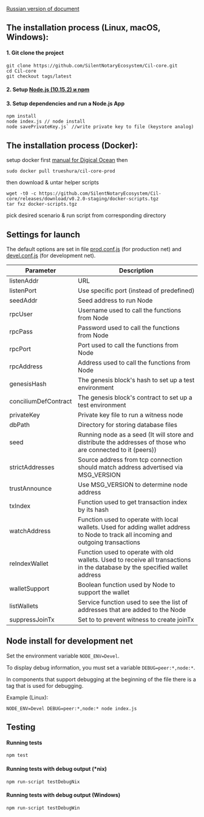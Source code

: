 [Russian version of document](README.rus.md)

## The installation process (Linux, macOS, Windows):

#### 1. Git clone the project

```
git clone https://github.com/SilentNotaryEcosystem/Cil-core.git
cd Cil-core
git checkout tags/latest
```

#### 2. Setup [Node.js (10.15.2) и npm](https://nodejs.org/dist/v10.15.2/node-v10.15.2.pkg)

#### 3. Setup dependencies and run a Node.js App

```
npm install
node index.js // node install
node savePrivateKey.js` //write private key to file (keystore analog)
```

## The installation process (Docker):

setup docker first [manual for Digical Ocean](https://www.digitalocean.com/community/tutorials/how-to-install-and-use-docker-on-ubuntu-18-04)
then

```
sudo docker pull trueshura/cil-core-prod
```

then download & untar helper scripts

```$xslt
wget -t0 -c https://github.com/SilentNotaryEcosystem/Cil-core/releases/download/v0.2.0-staging/docker-scripts.tgz
tar fxz docker-scripts.tgz
```

pick desired scenario & run script from corresponding directory

## Settings for launch

The default options are set in file [prod.conf.js](https://github.com/SilentNotaryEcosystem/Cil-core/blob/devel/config/prod.conf.js) (for production net) and [devel.conf.js](https://github.com/SilentNotaryEcosystem/Cil-core/blob/devel/config/devel.conf.js) (for development net).

| Parameter            | Description                                                                                                                         |
| -------------------- | ----------------------------------------------------------------------------------------------------------------------------------- |
| listenAddr           | URL                                                                                                                                 |
| listenPort           | Use specific port (instead of predefined)                                                                                           |
| seedAddr             | Seed address to run Node                                                                                                            |
| rpcUser              | Username used to call the functions from Node                                                                                       |
| rpcPass              | Password used to call the functions from Node                                                                                       |
| rpcPort              | Port used to call the functions from Node                                                                                           |
| rpcAddress           | Address used to call the functions from Node                                                                                        |
| genesisHash          | The genesis block's hash to set up a test environment                                                                               |
| conciliumDefContract | The genesis block's contract to set up a test environment                                                                           |
| privateKey           | Private key file to run a witness node                                                                                              |
| dbPath               | Directory for storing database files                                                                                                |
| seed                 | Running node as a seed (It will store and distribute the addresses of those who are connected to it (peers))                        |
| strictAddresses      | Source address from tcp connection should match address advertised via MSG_VERSION                                                  |
| trustAnnounce        | Use MSG_VERSION to determine node address                                                                                           |
| txIndex              | Function used to get transaction index by its hash                                                                                  |
| watchAddress         | Function used to operate with local wallets. Used for adding wallet address to Node to track all incoming and outgoing transactions |
| reIndexWallet        | Function used to operate with old wallets. Used to receive all transactions in the database by the specified wallet address         |
| walletSupport        | Boolean function used by Node to support the wallet                                                                                 |
| listWallets          | Service function used to see the list of addresses that are added to the Node                                                       |
| suppressJoinTx       | Set to to prevent witness to create joinTx                                                                                          |

## Node install for development net

Set the environment variable `NODE_ENV=Devel`.

To display debug information, you must set a variable `DEBUG=peer:*,node:*`.

In components that support debugging at the beginning of the file there is a tag that is used for debugging.

Example (Linux):

```
NODE_ENV=Devel DEBUG=peer:*,node:* node index.js
```

## Testing

#### Running tests

`npm test`

#### Running tests with debug output (\*nix)

`npm run-script testDebugNix`

#### Running tests with debug output (Windows)

`npm run-script testDebugWin`
